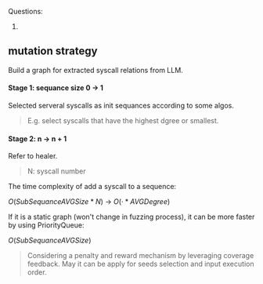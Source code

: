Questions:

1. 

## mutation strategy

Build a graph for extracted syscall relations from LLM.

#### Stage 1: sequance size 0 -> 1

Selected serveral syscalls as init sequances according to some algos. 

> E.g. select syscalls that have the highest dgree or smallest.

#### Stage 2: n -> n + 1

Refer to healer.

> N: syscall number

The time complexity of add a syscall to a sequence: 

$O(SubSequanceAVGSize*N)$ -> $O(·*AVGDegree)$

If it is a static graph (won't change in fuzzing process), it can be more faster by using PriorityQueue:

$O(SubSequanceAVGSize)$

> Considering a penalty and reward mechanism by leveraging coverage feedback. May it can be apply for seeds selection and input execution order.

